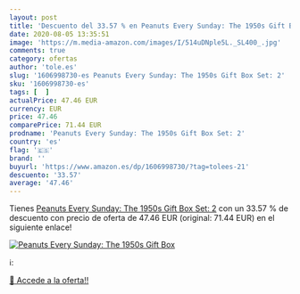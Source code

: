 ```yaml
---
layout: post
title: 'Descuento del 33.57 % en Peanuts Every Sunday: The 1950s Gift Box'
date: 2020-08-05 13:35:51
image: 'https://m.media-amazon.com/images/I/514uDNple5L._SL400_.jpg'
comments: true
category: ofertas
author: 'tole.es'
slug: '1606998730-es Peanuts Every Sunday: The 1950s Gift Box Set: 2'
sku: '1606998730-es'
tags: [  ]
actualPrice: 47.46 EUR
currency: EUR
price: 47.46
comparePrice: 71.44 EUR
prodname: 'Peanuts Every Sunday: The 1950s Gift Box Set: 2'
country: 'es'
flag: '🇪🇸'
brand: ''
buyurl: 'https://www.amazon.es/dp/1606998730/?tag=tolees-21'
descuento: '33.57'
average: '47.46'
---
```


Tienes [Peanuts Every Sunday: The 1950s Gift Box Set: 2](https://www.amazon.es/dp/1606998730/?tag=tolees-21) con un 33.57 % de descuento con precio de oferta de 47.46 EUR (original: 71.44 EUR) en el siguiente enlace!

[![Peanuts Every Sunday: The 1950s Gift Box](https://m.media-amazon.com/images/I/514uDNple5L._SL400_.jpg)](https://www.amazon.es/dp/1606998730/?tag=tolees-21)

ℹ️:


[🛒 Accede a la oferta!!](https://www.amazon.es/dp/1606998730/?tag=tolees-21)
